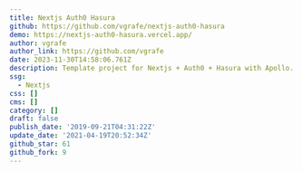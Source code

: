 ```yaml
---
title: Nextjs Auth0 Hasura
github: https://github.com/vgrafe/nextjs-auth0-hasura
demo: https://nextjs-auth0-hasura.vercel.app/
author: vgrafe
author_link: https://github.com/vgrafe
date: 2023-11-30T14:58:06.761Z
description: Template project for Nextjs + Auth0 + Hasura with Apollo.
ssg:
  - Nextjs
css: []
cms: []
category: []
draft: false
publish_date: '2019-09-21T04:31:22Z'
update_date: '2021-04-19T20:52:34Z'
github_star: 61
github_fork: 9
---
```


